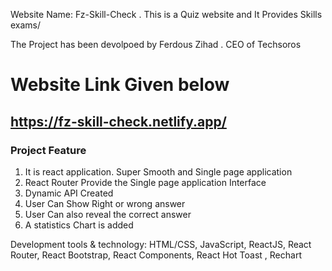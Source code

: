 Website Name: Fz-Skill-Check . This is a Quiz website and It Provides Skills exams/

The Project has been devolpoed by Ferdous Zihad . CEO of Techsoros

# Website Link Given below

## https://fz-skill-check.netlify.app/

### Project Feature

1. It is react application. Super Smooth and Single page application
2. React Router Provide the Single page application Interface
3. Dynamic API Created
4. User Can Show Right or wrong answer
5. User Can also reveal the correct answer
6. A statistics Chart is added

Development tools & technology:
HTML/CSS, JavaScript, ReactJS, React Router, React Bootstrap, React Components, React Hot Toast , Rechart
